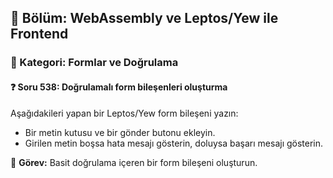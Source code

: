 ## 📘 Bölüm: WebAssembly ve Leptos/Yew ile Frontend
### 🔹 Kategori: Formlar ve Doğrulama
#### ❓ Soru 538: Doğrulamalı form bileşenleri oluşturma

Aşağıdakileri yapan bir Leptos/Yew form bileşeni yazın:

- Bir metin kutusu ve bir gönder butonu ekleyin.
- Girilen metin boşsa hata mesajı gösterin, doluysa başarı mesajı gösterin.

🔧 **Görev:** Basit doğrulama içeren bir form bileşeni oluşturun.
